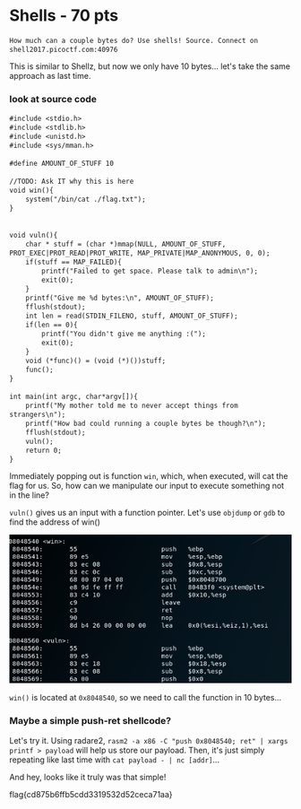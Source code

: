 # **Shells - 70 pts**

```
How much can a couple bytes do? Use shells! Source. Connect on shell2017.picoctf.com:40976
```

This is similar to Shellz, but now we only have 10 bytes... let's take the same approach as last time.

### **look at source code**
```
#include <stdio.h>
#include <stdlib.h>
#include <unistd.h>
#include <sys/mman.h>

#define AMOUNT_OF_STUFF 10

//TODO: Ask IT why this is here
void win(){
    system("/bin/cat ./flag.txt");    
}


void vuln(){
    char * stuff = (char *)mmap(NULL, AMOUNT_OF_STUFF, PROT_EXEC|PROT_READ|PROT_WRITE, MAP_PRIVATE|MAP_ANONYMOUS, 0, 0);
    if(stuff == MAP_FAILED){
        printf("Failed to get space. Please talk to admin\n");
        exit(0);
    }
    printf("Give me %d bytes:\n", AMOUNT_OF_STUFF);
    fflush(stdout);
    int len = read(STDIN_FILENO, stuff, AMOUNT_OF_STUFF);
    if(len == 0){
        printf("You didn't give me anything :(");
        exit(0);
    }
    void (*func)() = (void (*)())stuff;
    func();      
}

int main(int argc, char*argv[]){
    printf("My mother told me to never accept things from strangers\n");
    printf("How bad could running a couple bytes be though?\n");
    fflush(stdout);
    vuln();
    return 0;
}
```

Immediately popping out is function  `win`, which, when executed, will cat the flag for us. So, how can we manipulate our input to execute something not in the line?

`vuln()` gives us an input with a function pointer. Let's use `objdump` or `gdb` to find the address of win()

![binary](../.picostuff/pics/objdump.png)

`win()` is located at `0x8048540`, so we need to call the function in 10 bytes...

### **Maybe a simple push-ret shellcode?**

Let's try it. Using radare2, `rasm2 -a x86 -C "push 0x8048540; ret" | xargs printf > payload` will
help us store our payload. Then, it's just simply repeating like last time with `cat payload - | nc [addr]`...

And hey, looks like it truly was that simple!


flag{cd875b6ffb5cdd3319532d52ceca71aa}
